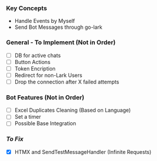 ### Key Concepts

- Handle Events by Myself
- Send Bot Messages through go-lark

### General - To Implement (Not in Order) 
- [ ] DB for active chats
- [ ] Button Actions
- [ ] Token Encription
- [ ] Redirect for non-Lark Users
- [ ] Drop the connection after X failed attempts

### Bot Features (Not in Order)
- [ ] Excel Duplicates Cleaning (Based on Language)
- [ ] Set a timer
- [ ] Possible Base Integration

### *To Fix*
- [X] HTMX and SendTestMessageHandler (Infinite Requests)